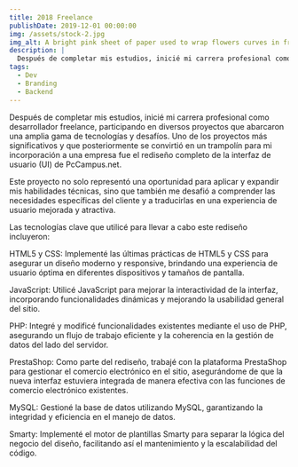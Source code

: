 ```yaml
---
title: 2018 Freelance
publishDate: 2019-12-01 00:00:00
img: /assets/stock-2.jpg
img_alt: A bright pink sheet of paper used to wrap flowers curves in front of rich blue background
description: |
  Después de completar mis estudios, inicié mi carrera profesional como desarrollador freelance, participando en diversos proyectos que abarcaron una amplia gama de tecnologías y desafíos. Uno de los proyectos más significativos y que posteriormente se convirtió en un trampolín para mi incorporación a una empresa fue el rediseño completo de la interfaz de usuario (UI) de PcCampus.net.
tags:
  - Dev
  - Branding
  - Backend
---
```


Después de completar mis estudios, inicié mi carrera profesional como desarrollador freelance, participando en diversos proyectos que abarcaron una amplia gama de tecnologías y desafíos. Uno de los proyectos más significativos y que posteriormente se convirtió en un trampolín para mi incorporación a una empresa fue el rediseño completo de la interfaz de usuario (UI) de PcCampus.net.

Este proyecto no solo representó una oportunidad para aplicar y expandir mis habilidades técnicas, sino que también me desafió a comprender las necesidades específicas del cliente y a traducirlas en una experiencia de usuario mejorada y atractiva.

Las tecnologías clave que utilicé para llevar a cabo este rediseño incluyeron:

HTML5 y CSS: Implementé las últimas prácticas de HTML5 y CSS para asegurar un diseño moderno y responsive, brindando una experiencia de usuario óptima en diferentes dispositivos y tamaños de pantalla.

JavaScript: Utilicé JavaScript para mejorar la interactividad de la interfaz, incorporando funcionalidades dinámicas y mejorando la usabilidad general del sitio.

PHP: Integré y modificé funcionalidades existentes mediante el uso de PHP, asegurando un flujo de trabajo eficiente y la coherencia en la gestión de datos del lado del servidor.

PrestaShop: Como parte del rediseño, trabajé con la plataforma PrestaShop para gestionar el comercio electrónico en el sitio, asegurándome de que la nueva interfaz estuviera integrada de manera efectiva con las funciones de comercio electrónico existentes.

MySQL: Gestioné la base de datos utilizando MySQL, garantizando la integridad y eficiencia en el manejo de datos.

Smarty: Implementé el motor de plantillas Smarty para separar la lógica del negocio del diseño, facilitando así el mantenimiento y la escalabilidad del código.
